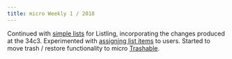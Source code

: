 ```yaml
---
title: micro Weekly 1 / 2018
---
```


Continued with [simple lists](https://github.com/noyainrain/listling/issues/1) for Listling,
incorporating the changes produced at the 34c3. Experimented with
[assigning list items](https://github.com/noyainrain/listling/issues/3) to users. Started to move
trash / restore functionality to micro [Trashable](https://github.com/noyainrain/micro/issues/8).
